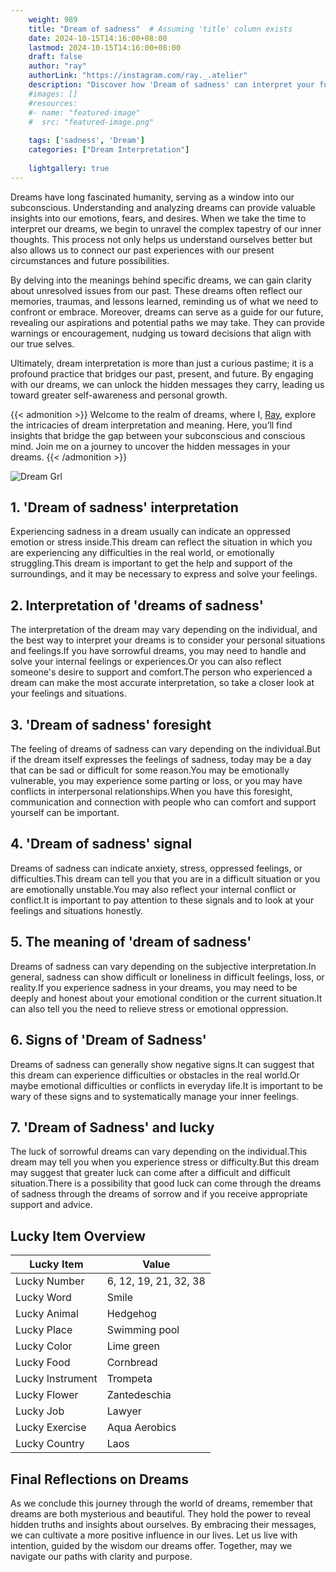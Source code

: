 ```yaml
---
    weight: 989
    title: "Dream of sadness"  # Assuming 'title' column exists
    date: 2024-10-15T14:16:00+08:00
    lastmod: 2024-10-15T14:16:00+08:00
    draft: false
    author: "ray"
    authorLink: "https://instagram.com/ray._.atelier"
    description: "Discover how 'Dream of sadness' can interpret your future and uncover its significant meanings in your life."
    #images: []
    #resources:
    #- name: "featured-image"
    #  src: "featured-image.png"
    
    tags: ['sadness', 'Dream']
    categories: ["Dream Interpretation"]
    
    lightgallery: true
---
```

    
Dreams have long fascinated humanity, serving as a window into our subconscious. Understanding and analyzing dreams can provide valuable insights into our emotions, fears, and desires. When we take the time to interpret our dreams, we begin to unravel the complex tapestry of our inner thoughts. This process not only helps us understand ourselves better but also allows us to connect our past experiences with our present circumstances and future possibilities.

By delving into the meanings behind specific dreams, we can gain clarity about unresolved issues from our past. These dreams often reflect our memories, traumas, and lessons learned, reminding us of what we need to confront or embrace. Moreover, dreams can serve as a guide for our future, revealing our aspirations and potential paths we may take. They can provide warnings or encouragement, nudging us toward decisions that align with our true selves.

Ultimately, dream interpretation is more than just a curious pastime; it is a profound practice that bridges our past, present, and future. By engaging with our dreams, we can unlock the hidden messages they carry, leading us toward greater self-awareness and personal growth.

{{< admonition >}}
Welcome to the realm of dreams, where I, [Ray](https://instagram.com/ray._.atelier), explore the intricacies of dream interpretation and meaning. Here, you’ll find insights that bridge the gap between your subconscious and conscious mind. Join me on a journey to uncover the hidden messages in your dreams.
{{< /admonition >}}

![Dream Grl](https://cdn.pixabay.com/photo/2017/11/02/03/35/gothic-2910057_1280.jpg "Dream Grl")

## 1. 'Dream of sadness' interpretation
Experiencing sadness in a dream usually can indicate an oppressed emotion or stress inside.This dream can reflect the situation in which you are experiencing any difficulties in the real world, or emotionally struggling.This dream is important to get the help and support of the surroundings, and it may be necessary to express and solve your feelings.

## 2. Interpretation of 'dreams of sadness'
The interpretation of the dream may vary depending on the individual, and the best way to interpret your dreams is to consider your personal situations and feelings.If you have sorrowful dreams, you may need to handle and solve your internal feelings or experiences.Or you can also reflect someone's desire to support and comfort.The person who experienced a dream can make the most accurate interpretation, so take a closer look at your feelings and situations.

## 3. 'Dream of sadness' foresight
The feeling of dreams of sadness can vary depending on the individual.But if the dream itself expresses the feelings of sadness, today may be a day that can be sad or difficult for some reason.You may be emotionally vulnerable, you may experience some parting or loss, or you may have conflicts in interpersonal relationships.When you have this foresight, communication and connection with people who can comfort and support yourself can be important.

## 4. 'Dream of sadness' signal
Dreams of sadness can indicate anxiety, stress, oppressed feelings, or difficulties.This dream can tell you that you are in a difficult situation or you are emotionally unstable.You may also reflect your internal conflict or conflict.It is important to pay attention to these signals and to look at your feelings and situations honestly.

## 5. The meaning of 'dream of sadness'
Dreams of sadness can vary depending on the subjective interpretation.In general, sadness can show difficult or loneliness in difficult feelings, loss, or reality.If you experience sadness in your dreams, you may need to be deeply and honest about your emotional condition or the current situation.It can also tell you the need to relieve stress or emotional oppression.

## 6. Signs of 'Dream of Sadness'
Dreams of sadness can generally show negative signs.It can suggest that this dream can experience difficulties or obstacles in the real world.Or maybe emotional difficulties or conflicts in everyday life.It is important to be wary of these signs and to systematically manage your inner feelings.

## 7. 'Dream of Sadness' and lucky
The luck of sorrowful dreams can vary depending on the individual.This dream may tell you when you experience stress or difficulty.But this dream may suggest that greater luck can come after a difficult and difficult situation.There is a possibility that good luck can come through the dreams of sadness through the dreams of sorrow and if you receive appropriate support and advice.

## Lucky Item Overview
| Lucky Item          | Value              |
|---------------|--------------------|
| Lucky Number        | 6, 12, 19, 21, 32, 38  |
| Lucky Word          | Smile |
| Lucky Animal        | Hedgehog |
| Lucky Place         | Swimming pool     |
| Lucky Color         | Lime green     |
| Lucky Food          | Cornbread      |
| Lucky Instrument    | Trompeta |
| Lucky Flower        | Zantedeschia    |
| Lucky Job           | Lawyer       |
| Lucky Exercise      | Aqua Aerobics  |
| Lucky Country       | Laos    |


##  Final Reflections on Dreams

As we conclude this journey through the world of dreams, remember that dreams are both mysterious and beautiful. They hold the power to reveal hidden truths and insights about ourselves. By embracing their messages, we can cultivate a more positive influence in our lives. Let us live with intention, guided by the wisdom our dreams offer. Together, may we navigate our paths with clarity and purpose.
